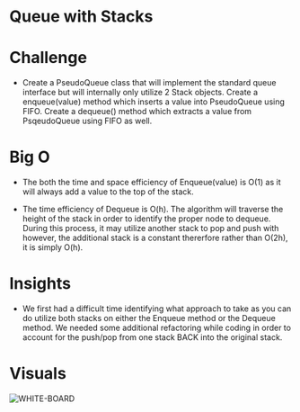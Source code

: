 # Queue with Stacks

# Challenge

- Create a PseudoQueue class that will implement the standard queue interface but will internally only utilize 2 Stack objects. Create a enqueue(value) method which inserts a value into PseudoQueue using FIFO. Create a dequeue() method which extracts a value from PsqeudoQueue using FIFO as well.

# Big O

- The both the time and space efficiency of Enqueue(value) is O(1) as it will always add a value to the top of the stack.

- The time efficiency of Dequeue is O(h). The algorithm will traverse the height of the stack in order to identify the proper node to dequeue. During this process, it may utilize another stack to pop and push with however, the additional stack is a constant thererfore rather than O(2h), it is simply O(h).

# Insights

- We first had a difficult time identifying what approach to take as you can do utilize both stacks on either the Enqueue method or the Dequeue method. We needed some additional refactoring while coding in order to account for the push/pop from one stack BACK into the original stack.

# Visuals
![WHITE-BOARD]()
